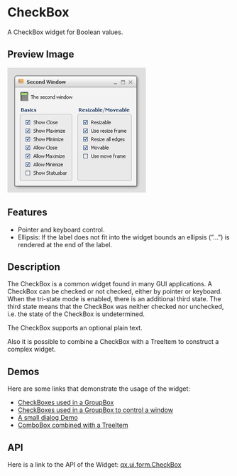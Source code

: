 CheckBox
========

A CheckBox widget for Boolean values.

Preview Image
-------------

![CheckBox](checkbox.png)

Features
--------

-   Pointer and keyboard control.
-   Ellipsis: If the label does not fit into the widget bounds an ellipsis (”...”) is rendered at the end of the label.

Description
-----------

The CheckBox is a common widget found in many GUI applications. A CheckBox can be checked or not checked, either by pointer or keyboard. When the tri-state mode is enabled, there is an additional third state. The third state means that the CheckBox was neither checked nor unchecked, i.e. the state of the CheckBox is undetermined.

The CheckBox supports an optional plain text.

Also it is possible to combine a CheckBox with a TreeItem to construct a complex widget.

Demos
-----

Here are some links that demonstrate the usage of the widget:

-   [CheckBoxes used in a GroupBox](http://demo.qooxdoo.org/%{version}/demobrowser/#widget~GroupBox.html)
-   [CheckBoxes used in a GroupBox to control a window](http://demo.qooxdoo.org/%{version}/demobrowser/#widget~Window.html)
-   [A small dialog Demo](http://demo.qooxdoo.org/%{version}/demobrowser/#showcase~Dialog.html)
-   [ComboBox combined with a TreeItem](http://demo.qooxdoo.org/%{version}/demobrowser/#widget~Tree_Columns.html)

API
---

Here is a link to the API of the Widget:
[qx.ui.form.CheckBox](http://demo.qooxdoo.org/%{version}/apiviewer/#qx.ui.form.CheckBox)
